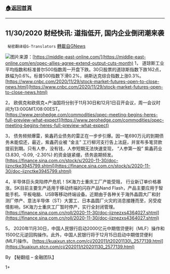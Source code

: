 ###  [:house:返回首頁](https://github.com/ourhimalayas/txt)
---

## 11/30/2020 财经快讯: 道指低开, 国内企业倒闭潮来袭
` 秘密翻译组G-Translators` [轉載自GNews](https://gnews.org/zh-hans/604952/)

![]()![](https://gnews-media-offload.s3.amazonaws.com/wp-content/uploads/2020/11/30094108/Picture47-2.png)图片来源：[https://middle-east-online.com/](https://middle-east-online.com/en/opec-allies-agree-extend-output-cuts-month)
1， 道琼斯工业平均指数和标准普尔500指数周一开盘下跌。30只股票的道琼斯指数下跌162点，跌幅为0.6%。标普500指数下滑0.2%，纳斯达克综合指数上涨0.3%。
[https://www.cnbc.com/2020/11/29/stock-market-futures-open-to-close-news.html](https://www.cnbc.com/2020/11/29/stock-market-futures-open-to-close-news.html)

2， 欧佩克和欧佩克+产油国将分别于11月30日和12月1日召开会议，周一会议时间为13:00GMT/08:00EST。
[https://www.zerohedge.com/commodities/opec-meeting-begins-heres-full-preview-what-expect](https://www.zerohedge.com/commodities/opec-meeting-begins-heres-full-preview-what-expect)

3， 债务频频爆雷，紫鑫药业债务的雷正在一步步引爆。因一笔690万元的到期债务未能偿还，最近，紫鑫药业被 “金主” 工行柳河支行告上法庭，并宣布多笔贷款提前到期。只有人参，没有钱，人参短期无法快速变现， “人参第一股” 紫鑫药业 (3.830, -0.09, -2.30%) 的资金链紧绷，债务逾期频发。
[https://finance.sina.com.cn/stock/s/2020-11-30/doc-iiznctke3945799.shtml](https://finance.sina.com.cn/stock/s/2020-11-30/doc-iiznctke3945799.shtml)

4，半导体巨头突陷停产危机！SK海力士重庆工厂产能受阻， 行业新订单价格暴涨。SK目前主要生产适用于移动终端的闪存产品Nand Flash，产品主要应用于智能手机、平板电脑、USB等移动终端设备。近期由于各种关于海外晶圆大厂和封测厂停产、意法半导体（ST）大罢工、日本晶圆厂火灾的消息接踵而至，另受疫情影响，SK海力士重庆工厂暂时停产，实行全封闭管理。
[https://finance.sina.com.cn/roll/2020-11-30/doc-iiznezxs4364027.shtml](https://finance.sina.com.cn/roll/2020-11-30/doc-iiznezxs4364027.shtml)

5， 2020年11月30日，中国人民银行启动2000亿元中期借贷便利（MLF）操作和1500亿元逆回购操作。此外，中国人民银行将于12月15日启动中期借贷便利 (MLF)操作。
[https://kuaixun.stcn.com/cj/202011/t20201130\_2577139.html](https://kuaixun.stcn.com/cj/202011/t20201130_2577139.html)

By 【秘翻组 – 金融团队】

1+
